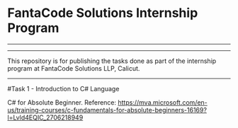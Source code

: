 # FantaCode Solutions Internship Program
<hr>
<hr>
  This repository is for publishing the tasks done as part of the internship program at FantaCode Solutions LLP, Calicut.
 <hr> 
 
#Task 1 - Introduction to C# Language

C# for Absolute Beginner.
Reference:  https://mva.microsoft.com/en-us/training-courses/c-fundamentals-for-absolute-beginners-16169?l=Lvld4EQIC_2706218949
 
